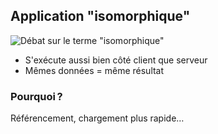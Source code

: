 ## Application "isomorphique"

![Débat sur le terme "isomorphique"](images/bernard-pivot.jpg)

* S'exécute aussi bien côté client que serveur
* Mêmes données = même résultat

### Pourquoi ?

Référencement, chargement plus rapide…
